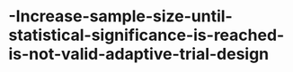 # -Increase-sample-size-until-statistical-significance-is-reached-is-not-valid-adaptive-trial-design